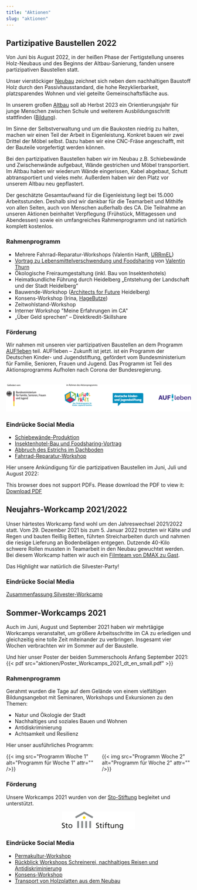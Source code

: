 ```yaml
---
title: "Aktionen"
slug: "aktionen"
---
```


## Partizipative Baustellen 2022

Von Juni bis August 2022, in der heißen Phase der Fertigstellung unseres Holz-Neubaus und des Beginns der Altbau-Sanierung,
fanden unsere partizipativen Baustellen statt.

Unser vierstöckiger [Neubau](/neubau) zeichnet sich neben dem nachhaltigen Baustoff Holz durch den Passivhausstandard, die hohe 
Rezyklierbarkeit, platzsparendes Wohnen und viel geteilte Gemeinschaftsfläche aus.

In unserem großen [Altbau](/altbau/) soll ab Herbst 2023 ein Orientierungsjahr für junge Menschen zwischen Schule und weiterem 
Ausbildungsschritt stattfinden ([Bildung](/bildung)).

Im Sinne der Selbstverwaltung und um die Baukosten niedrig zu halten, machen wir einen Teil der Arbeit in Eigenleistung.
Konkret bauen wir zwei Drittel der Möbel selbst. Dazu haben wir eine CNC-Fräse angeschafft, mit der Bauteile vorgefertigt werden können.

Bei den partizipativen Baustellen haben wir im Neubau z.B. Schiebewände und Zwischenwände aufgebaut, Wände gestrichen 
und Möbel transportiert. Im Altbau haben wir wiederum Wände eingerissen, Kabel abgebaut, Schutt abtransportiert und vieles mehr.
Außerdem haben wir den Platz vor unserem Altbau neu gepflastert.

Der geschätzte Gesamtaufwand für die Eigenleistung liegt bei 15.000 Arbeitsstunden.
Deshalb sind wir dankbar für die Teamarbeit und Mithilfe von allen Seiten, auch von Menschen außerhalb des CA.
Die Teilnahme an unseren Aktionen beinhaltet Verpflegung (Frühstück, Mittagessen und Abendessen) sowie ein umfangreiches Rahmenprogramm und ist natürlich komplett kostenlos.

### Rahmenprogramm
- Mehrere Fahrrad-Reparatur-Workshops (Valentin Hanft, [URRmEL](http://www.urrmel.uni-hd.de/))
- [Vortrag zu Lebensmittelverschwendung und Foodsharing](https://collegiumacademicum.de/presse/2022_08_08_ValentinThurn_CA.pdf) von [Valentin Thurn](https://www.thurnfilm.de/valentin-thurn/)
- Ökologische Freiraumgestaltung (inkl. Bau von Insektenhotels)
- Heimatkundliche Führung durch Heidelberg „Entstehung der Landschaft und der Stadt Heidelberg“
- Bauwende-Workshop ([Architects for Future](https://www.architects4future.de/) Heidelberg)
- Konsens-Workshop (Irina, [HageButze](https://hagebutze.de/))
- Zeitwohlstand-Workshop
- Interner Workshop "Meine Erfahrungen im CA"
- „Über Geld sprechen“ – Direktkredit-Skillshare

### Förderung

Wir nahmen mit unseren vier partizipativen Baustellen an dem Programm [AUF!leben](https://www.auf-leben.org/) teil.
AUF!leben – Zukunft ist jetzt. ist ein Programm der Deutschen Kinder- und Jugendstiftung, gefördert vom Bundesministerium für Familie, Senioren, Frauen und Jugend. Das Programm ist Teil des Aktionsprogramms Aufholen nach Corona der Bundesregierung.

<br>

<a href="https://www.auf-leben.org/">
         <img alt="Logos: BMFSFJ Corona Aufholpaket DKJS AUF!leben" src="BMFSFJ_Corona_Aufholpaket_4er_Logo_DKJS+Aufleben_RGB.jpg">
    </a>

### Eindrücke Social Media

- [Schiebewände-Produktion](https://www.instagram.com/p/CfKNIkJjYJ9/)
- [Insektenhotel-Bau und Foodsharing-Vortrag](https://www.instagram.com/p/Cgiztm5Dwsg/)
- [Abbruch des Estrichs im Dachboden](https://www.instagram.com/p/Chuh9iSDyXl/)
- [Fahrrad-Reparatur-Workshop](https://www.instagram.com/p/CiFL_R7jk-e/)

Hier unsere Ankündigung für die partizipativen Baustellen im Juni, Juli und August 2022:

<object data="Ankuendigung_partizipative_Baustellen_2022.pdf" type="application/pdf" width="100%" height="100%"> This browser does not support PDFs. Please download the PDF to view it: <a href="Ankuendigung_partizipative_Baustellen_2022.pdf">Download PDF</a></object>

## Neujahrs-Workcamp 2021/2022

Unser härtestes Workcamp fand wohl um den Jahreswechsel 2021/2022 statt.
Vom 29. Dezember 2021 bis zum 5. Januar 2022 trotzten wir Kälte und Regen und bauten fleißig Betten, führten 
Streicharbeiten durch und nahmen die riesige Lieferung an Bodenbelägen entgegen.
Dutzende 40-Kilo schwere Rollen mussten in Teamarbeit in den Neubau gewuchtet werden.
Bei diesem Workcamp hatten wir auch ein [Filmteam von DMAX zu Gast](https://dmax.de/sendungen/helden-der-baustelle/immer-arger-mit-den-denkmalern/).

Das Highlight war natürlich die Silvester-Party!

### Eindrücke Social Media

[Zusammenfassung Silvester-Workcamp](https://www.instagram.com/p/CYja_gGN9W2/)

## Sommer-Workcamps 2021

Auch im Juni, August und September 2021 haben wir mehrtägige Workcamps veranstaltet, um größere Arbeitsschritte im CA zu erledigen und gleichzeitig eine tolle Zeit miteinander zu verbringen.
Insgesamt vier Wochen verbrachten wir im Sommer auf der Baustelle.

Und hier unser Poster der beiden Summerschools Anfang September 2021: {{< pdf src="aktionen/Poster_Workcamps_2021_dt_en_small.pdf" >}}

### Rahmenprogramm

Gerahmt wurden die Tage auf dem Gelände von einem vielfältigen Bildungsangebot mit Seminaren, Workshops und Exkursionen zu den Themen:

- Natur und Ökologie der Stadt
- Nachhaltiges und soziales Bauen und Wohnen
- Antidiskriminierung
- Achtsamkeit und Resilienz

Hier unser ausführliches Programm:

<div class="columns">
  <div class="column">
    {{< img src="Programm Woche 1" alt="Programm für Woche 1" attr="" />}}
  </div>
  <div class="column">
    {{< img src="Programm Woche 2" alt="Programm für Woche 2" attr="" />}}
  </div>
</div>

### Förderung

Unsere Workcamps 2021 wurden von der [Sto-Stiftung](https://www.sto-stiftung.de/) begleitet und unterstützt.

<center><a href="https://www.sto-stiftung.de/">
         <img alt="Logo: Sto-Stiftung" src="logo-stostiftung.png" width="200">
    </a></center>

### Eindrücke Social Media

- [Permakultur-Workshop](https://www.instagram.com/p/CT2v1r5ouqj/)
- [Rückblick Workshops Schreinerei, nachhaltiges Reisen und Antidiskriminierung](https://www.instagram.com/p/CTePE3bt2V9/)
- [Konsens-Workshop](https://www.instagram.com/p/CSr2BumtIjM/)
- [Transport von Holzplatten aus dem Neubau](https://www.instagram.com/p/CSbR5nwtCly/)
